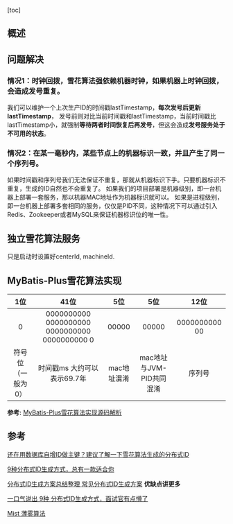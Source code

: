 [toc]

## 概述



## 问题解决

### 情况1：时钟回拨，雪花算法强依赖机器时钟，如果机器上时钟回拨，会造成发号重复。

我们可以维护一个上次生产ID的时间戳lastTimestamp，**每次发号后更新lastTimestamp**，
发号前则对比当前时间戳和lastTimestamp，当前时间戳比lastTimestamp小，就强制**等待两者时间恢复后再发号**，但这会造成**发号服务处于不可用的状态**。

### 情况2：在某一毫秒内，某些节点上的机器标识一致，并且产生了同一个序列号。

如果时间戳和序列号我们无法保证不重复，那就从机器标识下手。只要机器标识不重复，生成的ID自然也不会重复了。
如果我们的项目部署是机器级别，即一台机器上部署一套服务，那以机器MAC地址作为机器标识就可以。
如果是进程级别，即一台机器上部署多套相同的服务，仅仅是PID不同，这种情况下可以通过引入Redis、Zookeeper或者MySQL来保证机器标识位的唯一性。



## 独立雪花算法服务

只是启动时设置好centerId, machineId.



## MyBatis-Plus雪花算法实现



|        1位        |                     41位                      |     5位     |           5位            |     12位      |
| :---------------: | :-------------------------------------------: | :---------: | :----------------------: | :-----------: |
|         0         | 0000000000 0000000000 0000000000 0000000000 0 |    00000    |          00000           | 0000000000 00 |
| 符号位（一般为0） |          时间戳ms 大约可以表示69.7年          | mac地址混淆 | mac地址与JVM-PID共同混淆 |    序列号     |

**参考:** [MyBatis-Plus雪花算法实现源码解析 ](https://www.cnblogs.com/jonil/p/17899440.html)





## 参考

[还在用数据库自增ID做主键？建议了解一下雪花算法生成的分布式ID](https://juejin.cn/post/7170231638835036190)

[9种分布式ID生成方式，总有一款适合你](https://github.com/SoWhat1412/backend-learning/blob/master/tools/9%E7%A7%8D%E5%88%86%E5%B8%83%E5%BC%8FID%E7%94%9F%E6%88%90%E6%96%B9%E5%BC%8F%EF%BC%8C%E6%80%BB%E6%9C%89%E4%B8%80%E6%AC%BE%E9%80%82%E5%90%88%E4%BD%A0.md)

[分布式ID生成方案总结整理 ](https://www.cnblogs.com/mzq123/p/16840232.html) [常见分布式ID生成方案](https://blog.csdn.net/ThinkWon/article/details/123932818) **优缺点讲更多**

[一口气说出 9种 分布式ID生成方式，面试官有点懵了](https://cloud.tencent.com/developer/article/1584115)

[Mist 薄雾算法](https://pdai.tech/md/arch/arch-z-id.html#mist-%E8%96%84%E9%9B%BE%E7%AE%97%E6%B3%95)





